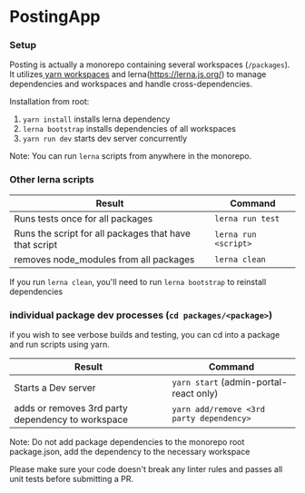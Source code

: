 # PostingApp
### Setup

Posting is actually a monorepo containing several workspaces (`/packages`). It utilizes[ yarn workspaces](https://yarnpkg.com/lang/en/docs/workspaces/) and lerna(https://lerna.js.org/) to manage dependencies and workspaces and handle cross-dependencies.

Installation from root:

1. `yarn install` installs lerna dependency
2. `lerna bootstrap` installs dependencies of all workspaces
3. `yarn run dev` starts dev server concurrently

Note: You can run `lerna` scripts from anywhere in the monorepo.

### Other lerna scripts

| Result                                                 | Command              |
| ------------------------------------------------------ | -------------------- |
| Runs tests once for all packages                       | `lerna run test`     |
| Runs the script for all packages that have that script | `lerna run <script>` |
| removes node_modules from all packages                 | `lerna clean`        |

If you run `lerna clean`, you'll need to run `lerna bootstrap` to reinstall dependencies

### individual package dev processes (`cd packages/<package>`)

if you wish to see verbose builds and testing, you can cd into a package and run scripts using yarn.

| Result                                            | Command                                                                                                             |
| ------------------------------------------------- | ------------------------------------------------------------------------------------------------------------------- |
| Starts a Dev server                               | `yarn start` (admin-portal-react only)                                                                              |                                                                                        |
| adds or removes 3rd party dependency to workspace | `yarn add/remove <3rd party dependency>`                                                                            |

Note: Do not add package dependencies to the monorepo root package.json, add the dependency to the necessary workspace

Please make sure your code doesn't break any linter rules and passes all unit tests before submitting a PR.
